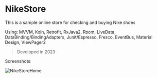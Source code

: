 # NikeStore
This is a sample online store for checking and buying Nike shoes

Using: MVVM, Koin, Retrofit, RxJava2, Room, LiveData, DataBinding/BindingAdapters, Junit/Espresso, Fresco, EventBus, Material Design, ViewPager2

> Developed in 2023

Screenshots:

![NikeStoreHome](https://github.com/ar-karimi/NikeStore/assets/30285177/0698fd62-d2d8-46cd-b1db-0a11e4b17587)
